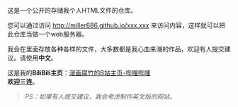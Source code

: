 这是一个公开的存储我个人HTML文件的仓库。

您可以通过访问  http://miller686.github.io/xxx.xxx  来访问内容，这样就可以把此仓库当做一个web服务器。

我会在里面存放各种各样的文件，大多数都是我心血来潮的作品，欢迎有人提交建议。请使用**中文**。

这是我的**BiliBili主页**：[漫画腐竹的B站主页-哔哩哔哩](https://space.bilibili.com/2140771582?spm_id_from=333.1007.0.0)<br/>**欢迎三连**。

>_PS：如果有人提交建议，我会考虑制作英文版的网站。_